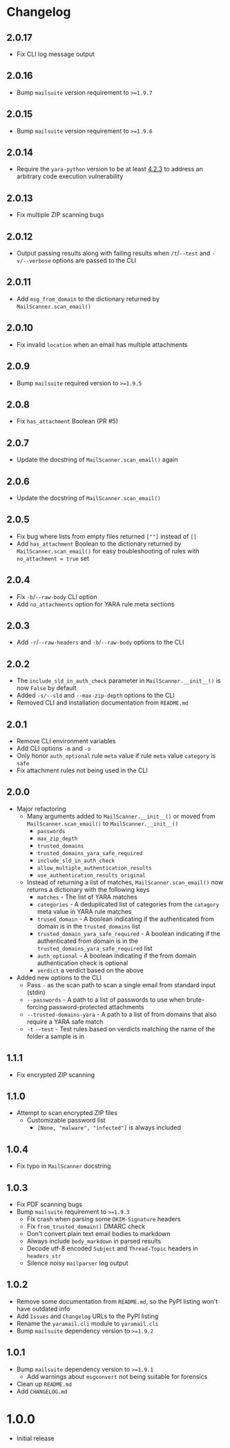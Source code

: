 # Changelog

## 2.0.17

- Fix CLI log message output

## 2.0.16

- Bump `mailsuite` version requirement to `>=1.9.7`

## 2.0.15

- Bump `mailsuite` version requirement to `>=1.9.6`

## 2.0.14

- Require the `yara-python` version to be at least [4.2.3][yara-4.2.3] to address an arbitrary code execution vulnerability    

## 2.0.13

- Fix multiple ZIP scanning bugs

## 2.0.12

- Output passing results along with failing results when `/t`/`--test` and `-v/--verbose` options are passed to the CLI

## 2.0.11

- Add `msg_from_domain` to the dictionary returned by `MailScanner.scan_email()`

## 2.0.10

- Fix invalid `location` when an email has multiple attachments

## 2.0.9

- Bump `mailsuite` required version to `>=1.9.5`

## 2.0.8

- Fix `has_attachment` Boolean (PR #5)

## 2.0.7

- Update the docstring of `MailScanner.scan_email()` again

## 2.0.6

- Update the docstring of `MailScanner.scan_email()`

## 2.0.5

- Fix bug where lists from empty files returned `[""]` instead of `[]`
- Add `has_attachment` Boolean to the dictionary returned by `MailScanner.scan_email()` for easy troubleshooting of rules with `no_attachment = true` set

## 2.0.4

- Fix  `-b`/`--raw-body` CLI option
- Add `no_attachments` option for YARA rule meta sections

## 2.0.3

- Add `-r`/`--raw-headers` and `-b`/`--raw-body` options to the CLI

## 2.0.2

- The `include_sld_in_auth_check` parameter in `MailScanner.__init__()` is now `False` by default
- Added `-s/--sld` and `--max-zip-depth` options to the CLI
- Removed CLI and installation documentation from `README.md`

## 2.0.1

- Remove CLI environment variables
- Add CLI options `-m` and `-o`
- Only honor `auth_optional` rule `meta` value if rule `meta` value `category` is `safe`
- Fix attachment rules not being used in the CLI

## 2.0.0

- Major refactoring
  - Many arguments added to `MailScanner.__init__()` or moved from `MailScanner.scan_email()` to `MailScanner.__init__()`
    - `passwords`
    - `max_zip_depth`
    - `trusted_domains`
    - `trusted_domains_yara_safe_required`
    - `include_sld_in_auth_check`
    - `allow_multiple_authentication_results`
    - `use_authentication_results_original`
  - Instead of returning a list of matches, `MailScanner.scan_email()` now returns a dictionary with the following keys
    - `matches` - The list of YARA matches
    - `categories` - A deduplicated list of categories from the `catagory` meta value in YARA rule matches
    - `trused_domain` - A boolean indicating if the authenticated from domain is in the `trusted_domains` list
    - `trusted_domain_yara_safe_required` - A boolean indicating if the authenticated from domain is in the `trusted_domains_yara_safe_required` list
    - `auth_optional` - A boolean indicating if the from domain authentication check is optional
    - `verdict` a verdict based on the above
- Added new options to the CLI
  - Pass `-` as the scan path to scan a single email from standard input (stdin)
  - `--passwords` - A path to a list of passwords to use when brute-forcing password-protected attachments
  - `--trusted-domains-yara` - A path to a list of from domains that also require a YARA safe match
  - `-t` `--test` - Test rules based on verdicts matching the name of the folder a sample is in 

## 1.1.1

- Fix encrypted ZIP scanning

## 1.1.0

- Attempt to scan encrypted ZIP files
  - Customizable password list
    - `[None, "malware", "infected"]` is always included

## 1.0.4

- Fix typo in `MailScanner` docstring

## 1.0.3

- Fix PDF scanning bugs
- Bump `mailsuite` requirement to `>=1.9.3`
  - Fix crash when parsing some `DKIM-Signature` headers
  - Fix `from_trusted_domain()` DMARC check
  - Don't convert plain text email bodies to markdown
  - Always include `body_markdown` in parsed results
  - Decode utf-8 encoded `Subject` and `Thread-Topic` headers in `headers_str`
  - Silence noisy `mailparser` log output

## 1.0.2

- Remove some documentation from `README.md`, so the PyPI listing won't have outdated info
- Add `Issues` and `Changelog` URLs to the PyPI listing
- Rename the `yaramail.cli` module to `yaramail.cli`
- Bump `mailsuite` dependency version to `>=1.9.2`

## 1.0.1

- Bump `mailsuite` dependency version to `>=1.9.1`
  - Add warnings about `msgconvert` not being suitable for forensics
- Clean up `README.md`
- Add `CHANGELOG.md`

# 1.0.0

- Initial release

[yara-4.2.3]: https://github.com/VirusTotal/yara/releases/tag/v4.2.3
